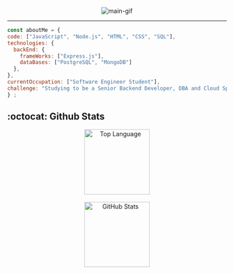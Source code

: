 <!-- Rxyhn's Aesthetic GitHub Profile -->
<div align="justify">

  <!-- Profile -->
  <div align="center">
    <img alt='main-gif' src='https://github.com/juniorrestituyo/juniorrestituyo/blob/main/gif/the_matrix.gif'>
  </div>
  
  ---
 <!-- <div align="center">
    <h1>Operator Robert.</h1>
  </div> -->
  
<!--   <p align="center">
    <samp>
      <b>
        Operator Robert.
      </b>
        <br>
        <image src="https://readme-typing-svg.herokuapp.com?font=Iosevka&size=16&color=6791c9&center=true&width=400&height=45&lines=I'm+Robert%2C+a+Software+Engineer+Student">
      <br>
    </samp>
  </p> -->
  <!-- About me -->
<!--   ## :bust_in_silhouette: About Me
  
  Software Engineer Student -->
    
  <!-- Technologies -->
<!--   ## :floppy_disk: Technologies
  ### Languages
  <p>
      <img src="https://img.shields.io/badge/-Python-181717?style=flat-square&logo=python" alt="python" height="50px"/>
      <img src="https://img.shields.io/badge/-Django-181717?style=flat-square&logo=django" alt="django" height="50px"/>
      <img src="https://img.shields.io/badge/-JavaScript-181717?style=flat-square&logo=JavaScript" alt="javascript" height="50px"/>
      <img src="https://img.shields.io/badge/-Node.JS-181717?style=flat-square&logo=node.js" alt="nodejs" height="50px"/>
      <img src="https://img.shields.io/badge/-Express-181717?style=flat-square&logo=express" alt="express" height="50px"/>
      <img src="https://img.shields.io/badge/-MongoDB-181717?style=flat-square&logo=mongodb" alt="mongodb" height="50px"/>
      <img src="https://img.shields.io/badge/-MySQL-181717?style=flat-square&logo=mysql" alt="mysql" height="50px"/>
      <img src="https://img.shields.io/badge/-HTML-181717?style=flat-square&logo=html5" alt="html" height="50px"/>
      <img src="https://img.shields.io/badge/-CSS-181717?style=flat-square&logo=css3" alt="css" height="50px"/>
      <img src="https://img.shields.io/badge/-GitHub-181717?style=flat-square&logo=github" alt="github" height="50px"/>
      <img src="https://img.shields.io/badge/-Git-181717?style=flat-square&logo=git" alt="git" height="50px"/>
      <img src="https://img.shields.io/badge/-Linux-181717?style=flat-square&logo=linux" alt="linux" height="50px"/>
      <img src="https://img.shields.io/badge/-Bash-181717?style=flat-square&logo=shell" alt="bash" height="50px"/>     
  </p> -->
  
  ``` js
  const aboutMe = {
  code: ["JavaScript", "Node.js", "HTML", "CSS", "SQL"],
  technologies: {
    backEnd: {
      frameWorks: ["Express.js"],
      dataBases: ["PostgreSQL", "MongoDB"]
    },
  },
  currentOccupation: ["Software Engineer Student"],
  challenge: "Studying to be a Senior Backend Developer, DBA and Cloud Specialist",
} ;
  ```

  <!-- Github Stats -->
  
  ## :octocat: Github Stats
  <div align="center">
    <a href="#"><img height="150px" align="center" alt="Top Language" src="https://github-readme-stats.vercel.app/api/top-langs/?username=juniorrestituyo&layout=compact&line_height=21&hide_border=true&theme=dark"/></a></td>
  </div>

  <br>

  <div align="center">
    <a href="#"><img height="150px" align="center" alt="GitHub Stats" src="https://github-readme-stats.vercel.app/api?username=juniorrestituyo&count_private=true&show_icons=true&include_all_commits=true&line_height=21&hide_border=true&theme=dark"/></a>
  </div>

</div>

